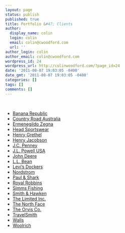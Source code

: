 ```yaml
---
layout: page
status: publish
published: true
title: Portfolio &#47; Clients
author:
  display_name: colin
  login: colin
  email: colin@cwoodford.com
  url: ''
author_login: colin
author_email: colin@cwoodford.com
wordpress_id: 24
wordpress_url: http://colinwoodford.com/?page_id=24
date: '2011-08-07 19:03:05 -0400'
date_gmt: '2011-08-07 19:03:05 -0400'
categories: []
tags: []
comments: []
---
```



<br />
<div>
  <ul class="portfolio-list">
    <li class="top"><a href="/portfolio/banana-reoublictravel-safari-clothing-co/">Banana Republic</a></li>
    <li><a href="/portfolio/country-road-austrailia/">Country Road Australia</a></li>
    <li><a href="/portfolio/ermenegildo-zegna/">Ermenegildo Zegna</a></li>
    <li><a href="/portfolio/head-sportswear/">Head Sportswear</a></li>
    <li><a href="/portfolio/henry-grethel/">Henry Grethel</a></li>
    <li><a href="/portfolio/henry-jacobson/">Henry Jacobson</a></li>
    <li><a href="/portfolio/j-c-penny/">J.C. Penney</a></li>
    <li><a href="/portfolio/j-l-powell-usa-the-sporting-life/">J.L. Powell USA</a></li>
    <li><a href="/portfolio/john-deere-workwear/">John Deere</a></li>
    <li><a href="/portfolio/l-l-bean/">L.L. Bean</a></li>
    <li><a href="/portfolio/levis-dockers/">Levi&#8217;s Dockers</a></li>
    <li><a href="/portfolio/nordstrom/">Nordstrom</a></li>
    <li><a href="/portfolio/paul-shark/">Paul &#038; Shark</a></li>
    <li><a href="/portfolio/royal-robbins/">Royal Robbins</a></li>
    <li><a href="/portfolio/simms-fishing/">Simms Fishing</a></li>
    <li><a href="/portfolio/smith-haken/">Smith &#038; Hawken</a></li>
    <li><a href="/portfolio/the-limited-inc/">The Limited Inc.</a></li>
    <li><a href="/portfolio/the-north-facesteep-tech-illustrations/">The North Face</a></li>
    <li><a href="/portfolio/the-orvis-co/">The Orvis Co.</a></li>
    <li><a href="/portfolio/travel-smith/">TravelSmith</a></li>
    <li><a href="/portfolio/wallsindustrial-workwear/">Walls</a></li>
    <li><a href="/portfolio/woolrich/">Woolrich</a></li>
  </ul>
</div>
